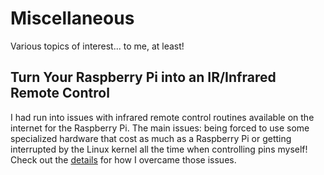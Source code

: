 # Miscellaneous
Various topics of interest... to me, at least!

## Turn Your Raspberry Pi into an IR/Infrared Remote Control
I had run into issues with infrared remote control routines available on the internet for the Raspberry Pi.  The main issues:  being forced to use some specialized hardware that cost as much as a Raspberry Pi or getting interrupted by the Linux kernel all the time when controlling pins myself!  Check out the [details](./RaspberryPi_InfraredRemoteControl) for how I overcame those issues.
